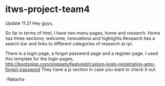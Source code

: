 # itws-project-team4

Update 11.21
Hey guys,

So far in terms of html, I have two menu pages, home and research. Home has three sections; welcome, innovations and highlights.Research has a search bar and links to different categories of research at rpi. 

There is a login page, a forgot password page and a register page. I used this template for the login pages, http://bootsnipp.com/snippets/featured/custom-login-registration-amp-forgot-password
They have a js section in case you want to check it out. 

-Natasha 
